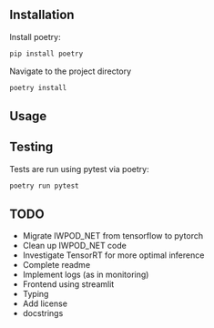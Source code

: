 Installation
------------

Install poetry:

```bash
pip install poetry
```

Navigate to the project directory

```bash
poetry install
```

Usage
-----


Testing
-------

Tests are run using pytest via poetry:

```bash
poetry run pytest
```

TODO
----

- Migrate IWPOD_NET from tensorflow to pytorch
- Clean up IWPOD_NET code
- Investigate TensorRT for more optimal inference
- Complete readme
- Implement logs (as in monitoring)
- Frontend using streamlit
- Typing
- Add license
- docstrings